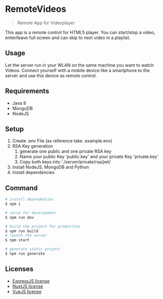 # RemoteVideos

> Remote App for Videoplayer

This app is a remote control for HTML5 player. You can start/stop a video, enter/leave full screen and can skip to next video in a playlist.

## Usage

Let the server run in your WLAN on the same machine you want to watch Videos. Connect yourself with a mobile device like a smartphone to the server and use this device as remote control.

## Requirements

- Java 8
- MongoDB
- NodeJS

## Setup

1. Create .env File (as reference take .example.env)
2. RSA Key generation
   1. generate one public and one private RSA key
   2. Name your public Key 'public.key' and your private Key 'private.key'
   3. Copy both keys into './server/private/rsa/jwt/
3. Install NodeJS, MongoDB and Python
4. Install dependencies

## Command

```bash
# install dependencies
$ npm i

# serve for development
$ npm run dev
```
```bash
# build the project for production
$ npm run build
# launch the server
$ npm start
```
```bash
# generate static project
$ npm run generate
```

## Licenses

- [ExpressJS license](https://github.com/expressjs/express/blob/master/LICENSE)
- [NuxtJS license](https://github.com/nuxt/nuxt.js/blob/master/LICENSE.md)
- [VueJS license](https://github.com/vuejs/vue/blob/master/LICENSE)
